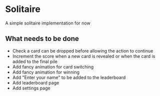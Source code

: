 # Solitaire

A simple solitaire implementation for now

## What needs to be done

- Check a card can be dropped before allowing the action to continue
- Increment the score when a new card is revealed or when the card is added to the final pile
- Add fancy animation for card switching
- Add fancy animation for winning
- Add "Enter your name" to be added to the leaderboard
- Add leaderboard page
- Add settings page
